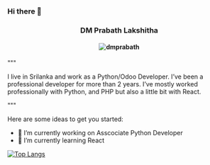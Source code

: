 ### Hi there 👋

<h3 align="center"> DM Prabath Lakshitha </h3>
<h4 align="center"> <img src="https://komarev.com/ghpvc/?username=dmprabath&color=blue" alt="dmprabath" /> </h4>

"""

I live in Srilanka and work as a Python/Odoo Developer. I’ve been a professional developer for more than 2 years.
I’ve mostly worked professionally with Python, and PHP but also a little bit with React.

"""

Here are some ideas to get you started:

- 🔭 I’m currently working on Asscociate Python Developer
- 🌱 I’m currently learning React

[![Top Langs](https://github-readme-stats.vercel.app/api/top-langs/?username=dmprabath&layout=demo)](https://github.com/anuraghazra/github-readme-stats)






